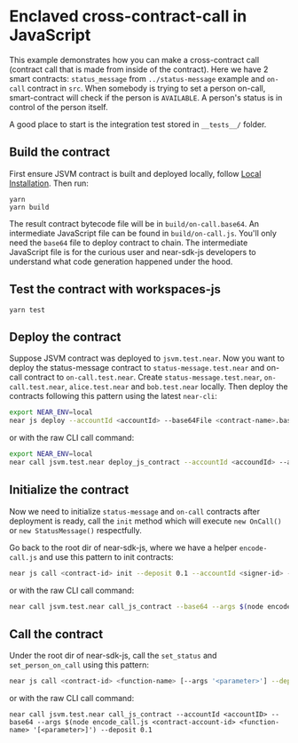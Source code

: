 # Enclaved cross-contract-call in JavaScript

This example demonstrates how you can make a cross-contract call (contract call that is made from inside of the contract). Here we have 2 smart contracts: `status_message` from `../status-message` example and `on-call` contract in `src`. When somebody is trying to set a person on-call, smart-contract will check if the person is `AVAILABLE`. A person's status is in control of the person itself.

A good place to start is the integration test stored in `__tests__/` folder.

## Build the contract

First ensure JSVM contract is built and deployed locally, follow [Local Installation](https://github.com/near/near-sdk-js#local-installation). Then run:
```
yarn
yarn build
```

The result contract bytecode file will be in `build/on-call.base64`. An intermediate JavaScript file can be found in `build/on-call.js`. You'll only need the `base64` file to deploy contract to chain. The intermediate JavaScript file is for the curious user and near-sdk-js developers to understand what code generation happened under the hood.

## Test the contract with workspaces-js
```
yarn test
```

## Deploy the contract

Suppose JSVM contract was deployed to `jsvm.test.near`. Now you want to deploy the status-message contract to `status-message.test.near` and on-call contract to `on-call.test.near`. Create `status-message.test.near`, `on-call.test.near`, `alice.test.near` and `bob.test.near` locally. Then deploy the contracts following this pattern using the latest `near-cli`:
```sh
export NEAR_ENV=local
near js deploy --accountId <accountId> --base64File <contract-name>.base64 --deposit 0.1 --jsvm jsvm.test.near
```

or with the raw CLI call command:
```sh
export NEAR_ENV=local
near call jsvm.test.near deploy_js_contract --accountId <accoundId> --args $(cat <contract-name>.base64) --base64 --deposit 0.1
```

## Initialize the contract

Now we need to initialize `status-message` and `on-call` contracts after deployment is ready, call the `init` method which will execute `new OnCall()` or `new StatusMessage()` respectfully.

Go back to the root dir of near-sdk-js, where we have a helper `encode-call.js` and use this pattern to init contracts:

```sh
near js call <contract-id> init --deposit 0.1 --accountId <signer-id> --jsvm jsvm.test.near
```

or with the raw CLI call command:
```sh
near call jsvm.test.near call_js_contract --base64 --args $(node encode_call.js <contract-id> init '') --accountId <signer-id>
```

## Call the contract
Under the root dir of near-sdk-js, call the `set_status` and `set_person_on_call` using this pattern:

```sh
near js call <contract-id> <function-name> [--args '<parameter>'] --deposit 0.1 --accountId <signer-id> --jsvm jsvm.test.near
```

or with the raw CLI call command:
```
near call jsvm.test.near call_js_contract --accountId <accountID> --base64 --args $(node encode_call.js <contract-account-id> <function-name> '[<parameter>]') --deposit 0.1
```
